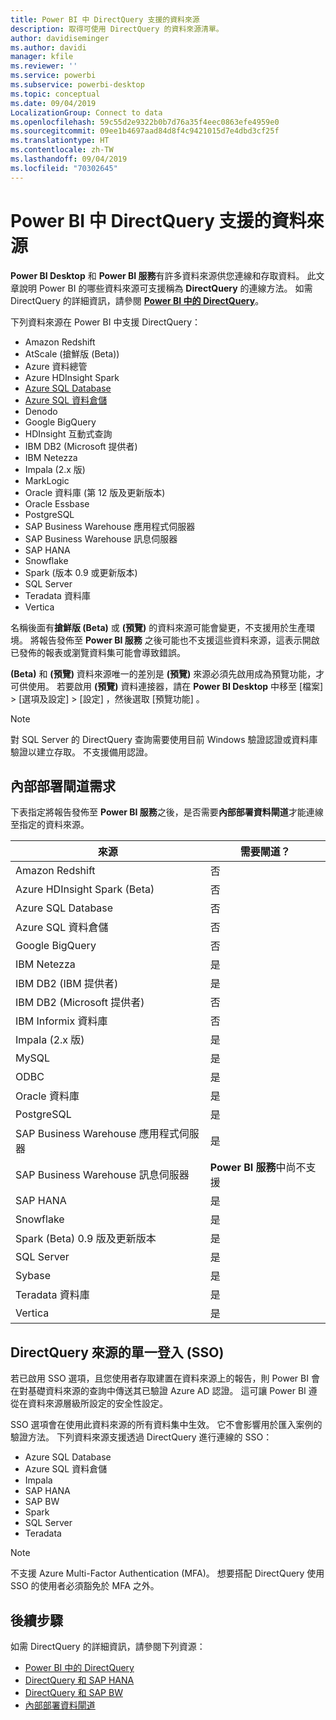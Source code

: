 ```yaml
---
title: Power BI 中 DirectQuery 支援的資料來源
description: 取得可使用 DirectQuery 的資料來源清單。
author: davidiseminger
ms.author: davidi
manager: kfile
ms.reviewer: ''
ms.service: powerbi
ms.subservice: powerbi-desktop
ms.topic: conceptual
ms.date: 09/04/2019
LocalizationGroup: Connect to data
ms.openlocfilehash: 59c55d2e9322b0b7d76a35f4eec0863efe4959e0
ms.sourcegitcommit: 09ee1b4697aad84d8f4c9421015d7e4dbd3cf25f
ms.translationtype: HT
ms.contentlocale: zh-TW
ms.lasthandoff: 09/04/2019
ms.locfileid: "70302645"
---
```

# <a name="data-sources-supported-by-directquery-in-power-bi"></a>Power BI 中 DirectQuery 支援的資料來源

**Power BI Desktop** 和 **Power BI 服務**有許多資料來源供您連線和存取資料。 此文章說明 Power BI 的哪些資料來源可支援稱為 **DirectQuery** 的連線方法。 如需 DirectQuery 的詳細資訊，請參閱 [ **Power BI 中的 DirectQuery**](desktop-directquery-about.md)。

下列資料來源在 Power BI 中支援 DirectQuery：

* Amazon Redshift
* AtScale (搶鮮版 (Beta))
* Azure 資料總管
* Azure HDInsight Spark
* [Azure SQL Database](service-azure-sql-database-with-direct-connect.md)
* [Azure SQL 資料倉儲](service-azure-sql-data-warehouse-with-direct-connect.md)
* Denodo
* Google BigQuery
* HDInsight 互動式查詢
* IBM DB2 (Microsoft 提供者)
* IBM Netezza
* Impala (2.x 版)
* MarkLogic
* Oracle 資料庫 (第 12 版及更新版本)
* Oracle Essbase
* PostgreSQL
* SAP Business Warehouse 應用程式伺服器
* SAP Business Warehouse 訊息伺服器
* SAP HANA
* Snowflake
* Spark (版本 0.9 或更新版本)
* SQL Server
* Teradata 資料庫
* Vertica

名稱後面有**搶鮮版 (Beta)** 或 **(預覽)** 的資料來源可能會變更，不支援用於生產環境。 將報告發佈至 **Power BI 服務** 之後可能也不支援這些資料來源，這表示開啟已發佈的報表或瀏覽資料集可能會導致錯誤。

**(Beta)** 和 **(預覽)** 資料來源唯一的差別是 **(預覽)** 來源必須先啟用成為預覽功能，才可供使用。 若要啟用 **(預覽)** 資料連接器，請在 **Power BI Desktop** 中移至 [檔案] > [選項及設定] > [設定]  ，然後選取 [預覽功能]  。

> [!NOTE]
> 對 SQL Server 的 DirectQuery 查詢需要使用目前 Windows 驗證認證或資料庫驗證以建立存取。 不支援備用認證。
>

## <a name="on-premises-gateway-requirements"></a>內部部署閘道需求
下表指定將報告發佈至 **Power BI 服務**之後，是否需要**內部部署資料閘道**才能連線至指定的資料來源。

| 來源 | 需要閘道？ |
| --- | --- |
| Amazon Redshift |否 |
| Azure HDInsight Spark (Beta) |否 |
| Azure SQL Database |否 |
| Azure SQL 資料倉儲 |否 |
| Google BigQuery |否 |
| IBM Netezza |是 |
| IBM DB2 (IBM 提供者) |是 |
| IBM DB2 (Microsoft 提供者) |否 |
| IBM Informix 資料庫 |否 |
| Impala (2.x 版) |是 |
| MySQL |是 |
| ODBC |是 |
| Oracle 資料庫 |是 |
| PostgreSQL |是 |
| SAP Business Warehouse 應用程式伺服器 |是 |
| SAP Business Warehouse 訊息伺服器 |**Power BI 服務**中尚不支援 |
| SAP HANA |是 |
| Snowflake |是 |
| Spark (Beta) 0.9 版及更新版本 |是 |
| SQL Server |是 |
| Sybase |是 |
| Teradata 資料庫 |是 |
| Vertica |是 |


## <a name="single-sign-on-sso-for-directquery-sources"></a>DirectQuery 來源的單一登入 (SSO)

若已啟用 SSO 選項，且您使用者存取建置在資料來源上的報告，則 Power BI 會在對基礎資料來源的查詢中傳送其已驗證 Azure AD 認證。 這可讓 Power BI 遵從在資料來源層級所設定的安全性設定。

SSO 選項會在使用此資料來源的所有資料集中生效。 它不會影響用於匯入案例的驗證方法。 下列資料來源支援透過 DirectQuery 進行連線的 SSO：

- Azure SQL Database
- Azure SQL 資料倉儲
- Impala
- SAP HANA
- SAP BW
- Spark
- SQL Server
- Teradata

> [!Note]
> 不支援 Azure Multi-Factor Authentication (MFA)。 想要搭配 DirectQuery 使用 SSO 的使用者必須豁免於 MFA 之外。

## <a name="next-steps"></a>後續步驟
如需 DirectQuery 的詳細資訊，請參閱下列資源：

* [Power BI 中的 DirectQuery](desktop-directquery-about.md)
* [DirectQuery 和 SAP HANA](desktop-directquery-sap-hana.md)
* [DirectQuery 和 SAP BW](desktop-directquery-sap-bw.md)
* [內部部署資料閘道](service-gateway-onprem.md)

